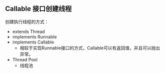## Callable 接口创建线程 ##
创建执行线程的方式：
- extends Thread
- implements Runnable
- implements Callable
	- 相较于实现Runnable接口的方式，Callable可以有返回值，并且可以抛出异常。
- Thread Pool
	- 线程池
